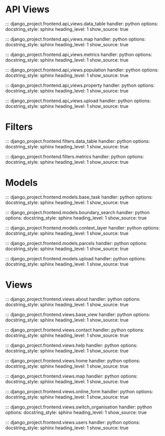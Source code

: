 # API Views
::: django_project.frontend.api_views.data_table
    handler: python
    options:
        docstring_style: sphinx
        heading_level: 1
        show_source: true


::: django_project.frontend.api_views.map
    handler: python
    options:
        docstring_style: sphinx
        heading_level: 1
        show_source: true


::: django_project.frontend.api_views.metrics
    handler: python
    options:
        docstring_style: sphinx
        heading_level: 1
        show_source: true


::: django_project.frontend.api_views.population
    handler: python
    options:
        docstring_style: sphinx
        heading_level: 1
        show_source: true


::: django_project.frontend.api_views.property
    handler: python
    options:
        docstring_style: sphinx
        heading_level: 1
        show_source: true


::: django_project.frontend.api_views.upload
    handler: python
    options:
        docstring_style: sphinx
        heading_level: 1
        show_source: true


# Filters

::: django_project.frontend.filters.data_table
    handler: python
    options:
        docstring_style: sphinx
        heading_level: 1
        show_source: true

::: django_project.frontend.filters.metrics
    handler: python
    options:
        docstring_style: sphinx
        heading_level: 1
        show_source: true


# Models
::: django_project.frontend.models.base_task
    handler: python
    options:
        docstring_style: sphinx
        heading_level: 1
        show_source: true


::: django_project.frontend.models.boundary_search
    handler: python
    options:
        docstring_style: sphinx
        heading_level: 1
        show_source: true


::: django_project.frontend.models.context_layer
    handler: python
    options:
        docstring_style: sphinx
        heading_level: 1
        show_source: true


::: django_project.frontend.models.parcels
    handler: python
    options:
        docstring_style: sphinx
        heading_level: 1
        show_source: true


::: django_project.frontend.models.upload
    handler: python
    options:
        docstring_style: sphinx
        heading_level: 1
        show_source: true


# Views

::: django_project.frontend.views.about
    handler: python
    options:
        docstring_style: sphinx
        heading_level: 1
        show_source: true


::: django_project.frontend.views.base_view
    handler: python
    options:
        docstring_style: sphinx
        heading_level: 1
        show_source: true


::: django_project.frontend.views.contact
    handler: python
    options:
        docstring_style: sphinx
        heading_level: 1
        show_source: true


::: django_project.frontend.views.help
    handler: python
    options:
        docstring_style: sphinx
        heading_level: 1
        show_source: true


::: django_project.frontend.views.home
    handler: python
    options:
        docstring_style: sphinx
        heading_level: 1
        show_source: true


::: django_project.frontend.views.map
    handler: python
    options:
        docstring_style: sphinx
        heading_level: 1
        show_source: true


::: django_project.frontend.views.online_form
    handler: python
    options:
        docstring_style: sphinx
        heading_level: 1
        show_source: true


::: django_project.frontend.views.switch_organisation
    handler: python
    options:
        docstring_style: sphinx
        heading_level: 1
        show_source: true


::: django_project.frontend.views.users
    handler: python
    options:
        docstring_style: sphinx
        heading_level: 1
        show_source: true
